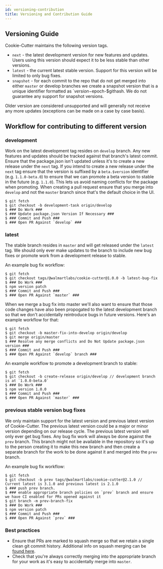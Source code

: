 ```yaml
---
id: versioning-contribution
title: Versioning and Contribution Guide
---
```


## Versioning Guide

Cookie-Cutter maintains the following version tags.

* `next` - the latest development version for new features and updates. Users using this version should expect it to be less stable than other versions.
* `latest` - the current latest stable version. Support for this version will be limited to only bug fixes.
* `snapshot` - for each commit to the repo that do not get merged into either `master` or develop branches we create a snapshot version that is a unique identifier formatted as `$version-$epoch-$githash. We do not guarantee any support for snapshot versions.

Older version are considered unsupported and will generally not receive any more updates (exceptions can be made on a case by case basis).

## Workflow for contributing to different version

### development

Work on the latest development tag resides on `develop` branch. Any new features and updates should be tracked against that branch's latest commit. Ensure that the package.json isn't updated unless it's to create a new release under the `next` tag. If you intend to create a new release under the `next` tag ensure that the version is suffixed by a `beta.$version` identifier (e.g. `1.1.0-beta.0`) to ensure that we can promote a beta version to stable in the future (e.g. `1.1.0`). This lets us avoid naming conflicts for the package when promoting. When creating a pull request ensure that you merge into `develop` and not the `master` branch since that's the default choice in the UI.

```
$ git fetch
$ git checkout -b development-task origin/develop
$ ### Do Work ###
$ ### Update package.json Version If Necessary ###
$ ### Commit and Push ###
$ ### Open PR Against `develop` ###
```

### latest

The stable branch resides in `master` and will get released under the `latest` tag. We should only ever make updates to the branch to include new bug fixes or promote work from a development release to stable.

An example bug fix workflow:
```
$ git fetch
$ git checkout tags/@walmartlabs/cookie-cutter@1.0.0 -b latest-bug-fix
$ ### Do Work ###
$ npm version patch
$ ### Commit and Push ###
$ ### Open PR Against `master` ###
```
When we merge a bug fix into master we'll also want to ensure that those code changes have also been propogated to the latest development branch so that we don't accidentally reintroduce bugs in future versions. Here's an example workflow for that:
```
$ git fetch
$ git checkout -b master-fix-into-develop origin/develop
$ git merge origin/master
$ ### Resolve any merge conflicts and Do Not Update package.json version ###
$ ### Commit and Push ###
$ ### Open PR Against `develop` branch ###
```

An example workflow to promote a development branch to stable:
```
$ git fetch
$ git checkout -b create-release origin/develop // development branch is at `1.0.0-beta.0`
$ ### Do Work ###
$ npm version 1.0.0
$ ### Commit and Push ###
$ ### Open PR Against `master` ###
```

### previous stable version bug fixes

We only maintain support for the latest version and previous latest version of Cookie-Cutter. The previous latest version could be a major or minor version depending on our release cycle. The previous latest version will only ever get bug fixes. Any bug fix work will always be done against the `prev` branch. This branch might not be available in the repository so it's up to the person creating it to make this new branch and then create a separate branch for the work to be done against it and merged into the `prev` branch.

An example bug fix workflow:
```
$ git fetch
$ git checkout -b prev tags/@walmartlabs/cookie-cutter@2.1.0 // Current latest is 3.1.0 and previous latest is 2.1.0
$ ### push prev branch.
$ ### enable appropriate branch policies on `prev` branch and ensure we have CI enabled for PRs opened against it
$ git branch -m prev-branch-fix
$ ### Do Work ###
$ npm version patch
$ ### Commit and Push ###
$ ### Open PR Against `prev` ###
```

### Best practices

* Ensure that PRs are marked to squash merge so that we retain a single clean git commit history. Additional info on squash merging can be [found here](https://docs.microsoft.com/en-us/azure/devops/repos/git/merging-with-squash?view=azure-devops).
* Check that you're always correctly merging into the appropriate branch for your work as it's easy to accidentally merge into `master`.
